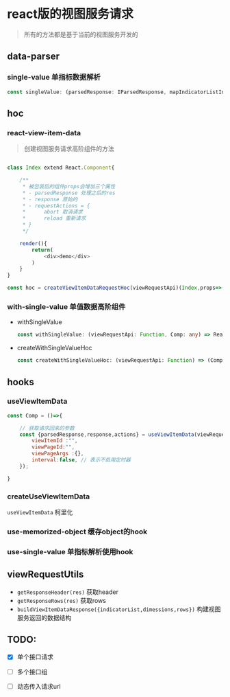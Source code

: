 # react版的视图服务请求
> 所有的方法都是基于当前的视图服务开发的

## data-parser
### single-value 单指标数据解析
```ts
const singleValue: (parsedResponse: IParsedResponse, mapIndicatorListIndexToResult?: IMapIndicatorListIndexToResult) => ISingleValueResult
```

## hoc
### react-view-item-data
> 创建视图服务请求高阶组件的方法
```js

class Index extend React.Component{

    /**
     * 被包装后的组件props会增加三个属性
     * - parsedResponse 处理之后的res
     * - response 原始的
     * - requestActions = {
     *      abort 取消请求
     *      reload 重新请求
     * }
     */

    render(){
        return(
            <div>demo</div>
        )
    }
}

const hoc = createViewItemDataRequestHoc(viewRequestApi)(Index,props=>({}))
```

### with-single-value 单值数据高阶组件
- withSingleValue
  ```ts
  const withSingleValue: (viewRequestApi: Function, Comp: any) => React.ForwardRefExoticComponent<IHocProps & React.RefAttributes<unknown>>
  ```
- createWithSingleValueHoc
  ```ts
  const createWithSingleValueHoc: (viewRequestApi: Function) => (Comp: any) => React.ForwardRefExoticComponent<IHocProps & React.RefAttributes<unknown>>
  ```

## hooks
### useViewItemData
```js
const Comp = ()=>{

    // 获取请求回来的参数
    const {parsedResponse,response,actions} = useViewItemData(viewRequestApi,{
        viewItemId :"",
        viewPageId:"",
        viewPageArgs :{},
        interval:false, // 表示不启用定时器
    });

}
```

### createUseViewItemData
`useViewItemData` 柯里化

### use-memorized-object 缓存object的hook

### use-single-value  单指标解析使用hook


## viewRequestUtils
- `getResponseHeader(res)` 获取header
- `getResponseRows(res)` 获取rows
- `buildViewItemDataResponse({indicatorList,dimessions,rows})` 构建视图服务返回的数据结构

## TODO:
- [x] 单个接口请求
- [ ] 多个接口组
- [ ] 动态传入请求url

